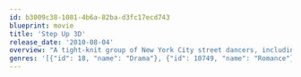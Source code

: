 ```yaml
---
id: b3009c38-1081-4b6a-82ba-d3fc17ecd743
blueprint: movie
title: 'Step Up 3D'
release_date: '2010-08-04'
overview: "A tight-knit group of New York City street dancers, including Luke and Natalie, team up with NYU freshman Moose, and find themselves pitted against the world's best hip hop dancers in a high-stakes showdown that will change their lives forever."
genres: '[{"id": 18, "name": "Drama"}, {"id": 10749, "name": "Romance"}]'
---
```

